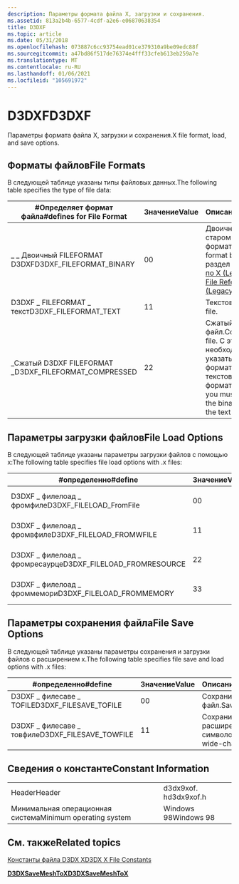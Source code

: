 ```yaml
---
description: Параметры формата файла X, загрузки и сохранения.
ms.assetid: 813a2b4b-6577-4cdf-a2e6-e06870638354
title: D3DXF
ms.topic: article
ms.date: 05/31/2018
ms.openlocfilehash: 073887c6cc93754ead01ce379310a9be09edc88f
ms.sourcegitcommit: a47bd86f517de76374e4fff33cfeb613eb259a7e
ms.translationtype: MT
ms.contentlocale: ru-RU
ms.lasthandoff: 01/06/2021
ms.locfileid: "105691972"
---
```

# <a name="d3dxf"></a><span data-ttu-id="0ec9b-103">D3DXF</span><span class="sxs-lookup"><span data-stu-id="0ec9b-103">D3DXF</span></span>

<span data-ttu-id="0ec9b-104">Параметры формата файла X, загрузки и сохранения.</span><span class="sxs-lookup"><span data-stu-id="0ec9b-104">X file format, load, and save options.</span></span>

## <a name="file-formats"></a><span data-ttu-id="0ec9b-105">Форматы файлов</span><span class="sxs-lookup"><span data-stu-id="0ec9b-105">File Formats</span></span>

<span data-ttu-id="0ec9b-106">В следующей таблице указаны типы файловых данных.</span><span class="sxs-lookup"><span data-stu-id="0ec9b-106">The following table specifies the type of file data:</span></span>



| <span data-ttu-id="0ec9b-107">\#Определяет формат файла</span><span class="sxs-lookup"><span data-stu-id="0ec9b-107">\#defines for File Format</span></span>     | <span data-ttu-id="0ec9b-108">Значение</span><span class="sxs-lookup"><span data-stu-id="0ec9b-108">Value</span></span> | <span data-ttu-id="0ec9b-109">Описание</span><span class="sxs-lookup"><span data-stu-id="0ec9b-109">Description</span></span>                                                                                    |
|-------------------------------|-------|------------------------------------------------------------------------------------------------|
| <span data-ttu-id="0ec9b-110">\_ \_ Двоичный FILEFORMAT D3DXF</span><span class="sxs-lookup"><span data-stu-id="0ec9b-110">D3DXF\_FILEFORMAT\_BINARY</span></span>     | <span data-ttu-id="0ec9b-111">0</span><span class="sxs-lookup"><span data-stu-id="0ec9b-111">0</span></span>     | <span data-ttu-id="0ec9b-112">Двоичный файл в старом формате.</span><span class="sxs-lookup"><span data-stu-id="0ec9b-112">Legacy-format binary file.</span></span> <span data-ttu-id="0ec9b-113">См. раздел [Справочник по X (Legacy)](dx9-graphics-reference-x-file.md).</span><span class="sxs-lookup"><span data-stu-id="0ec9b-113">See [X File Reference (Legacy)](dx9-graphics-reference-x-file.md).</span></span> |
| <span data-ttu-id="0ec9b-114">D3DXF \_ FILEFORMAT \_ текст</span><span class="sxs-lookup"><span data-stu-id="0ec9b-114">D3DXF\_FILEFORMAT\_TEXT</span></span>       | <span data-ttu-id="0ec9b-115">1</span><span class="sxs-lookup"><span data-stu-id="0ec9b-115">1</span></span>     | <span data-ttu-id="0ec9b-116">Текстовый файл.</span><span class="sxs-lookup"><span data-stu-id="0ec9b-116">Text file.</span></span>                                                                                     |
| <span data-ttu-id="0ec9b-117">\_Сжатый D3DXF FILEFORMAT \_</span><span class="sxs-lookup"><span data-stu-id="0ec9b-117">D3DXF\_FILEFORMAT\_COMPRESSED</span></span> | <span data-ttu-id="0ec9b-118">2</span><span class="sxs-lookup"><span data-stu-id="0ec9b-118">2</span></span>     | <span data-ttu-id="0ec9b-119">Сжатый файл.</span><span class="sxs-lookup"><span data-stu-id="0ec9b-119">Compressed file.</span></span> <span data-ttu-id="0ec9b-120">С этим флагом необходимо также указать двоичный формат или текстовый формат.</span><span class="sxs-lookup"><span data-stu-id="0ec9b-120">With this flag, you must also specify the binary format or the text format.</span></span>   |



 

## <a name="file-load-options"></a><span data-ttu-id="0ec9b-121">Параметры загрузки файлов</span><span class="sxs-lookup"><span data-stu-id="0ec9b-121">File Load Options</span></span>

<span data-ttu-id="0ec9b-122">В следующей таблице указаны параметры загрузки файлов с помощью x:</span><span class="sxs-lookup"><span data-stu-id="0ec9b-122">The following table specifies file load options with .x files:</span></span>



| <span data-ttu-id="0ec9b-123">\#определенно</span><span class="sxs-lookup"><span data-stu-id="0ec9b-123">\#define</span></span>                      | <span data-ttu-id="0ec9b-124">Значение</span><span class="sxs-lookup"><span data-stu-id="0ec9b-124">Value</span></span> | <span data-ttu-id="0ec9b-125">Описание</span><span class="sxs-lookup"><span data-stu-id="0ec9b-125">Description</span></span>                |
|-------------------------------|-------|----------------------------|
| <span data-ttu-id="0ec9b-126">D3DXF \_ филелоад \_ фромфиле</span><span class="sxs-lookup"><span data-stu-id="0ec9b-126">D3DXF\_FILELOAD\_FromFile</span></span>     | <span data-ttu-id="0ec9b-127">0</span><span class="sxs-lookup"><span data-stu-id="0ec9b-127">0</span></span>     | <span data-ttu-id="0ec9b-128">Загрузка данных из файла.</span><span class="sxs-lookup"><span data-stu-id="0ec9b-128">Load data from a file.</span></span>     |
| <span data-ttu-id="0ec9b-129">D3DXF \_ филелоад \_ фромвфиле</span><span class="sxs-lookup"><span data-stu-id="0ec9b-129">D3DXF\_FILELOAD\_FROMWFILE</span></span>    | <span data-ttu-id="0ec9b-130">1</span><span class="sxs-lookup"><span data-stu-id="0ec9b-130">1</span></span>     | <span data-ttu-id="0ec9b-131">Загрузка данных из файла.</span><span class="sxs-lookup"><span data-stu-id="0ec9b-131">Load data from a file.</span></span>     |
| <span data-ttu-id="0ec9b-132">D3DXF \_ филелоад \_ фромресаурце</span><span class="sxs-lookup"><span data-stu-id="0ec9b-132">D3DXF\_FILELOAD\_FROMRESOURCE</span></span> | <span data-ttu-id="0ec9b-133">2</span><span class="sxs-lookup"><span data-stu-id="0ec9b-133">2</span></span>     | <span data-ttu-id="0ec9b-134">Загрузка данных из ресурса.</span><span class="sxs-lookup"><span data-stu-id="0ec9b-134">Load data from a resource.</span></span> |
| <span data-ttu-id="0ec9b-135">D3DXF \_ филелоад \_ фроммемори</span><span class="sxs-lookup"><span data-stu-id="0ec9b-135">D3DXF\_FILELOAD\_FROMMEMORY</span></span>   | <span data-ttu-id="0ec9b-136">3</span><span class="sxs-lookup"><span data-stu-id="0ec9b-136">3</span></span>     | <span data-ttu-id="0ec9b-137">Загрузка данных из памяти.</span><span class="sxs-lookup"><span data-stu-id="0ec9b-137">Load data from memory.</span></span>     |



 

## <a name="file-save-options"></a><span data-ttu-id="0ec9b-138">Параметры сохранения файла</span><span class="sxs-lookup"><span data-stu-id="0ec9b-138">File Save Options</span></span>

<span data-ttu-id="0ec9b-139">В следующей таблице указаны параметры сохранения и загрузки файлов с расширением x.</span><span class="sxs-lookup"><span data-stu-id="0ec9b-139">The following table specifies file save and load options with .x files:</span></span>



| <span data-ttu-id="0ec9b-140">\#определенно</span><span class="sxs-lookup"><span data-stu-id="0ec9b-140">\#define</span></span>                 | <span data-ttu-id="0ec9b-141">Значение</span><span class="sxs-lookup"><span data-stu-id="0ec9b-141">Value</span></span> | <span data-ttu-id="0ec9b-142">Описание</span><span class="sxs-lookup"><span data-stu-id="0ec9b-142">Description</span></span>                    |
|--------------------------|-------|--------------------------------|
| <span data-ttu-id="0ec9b-143">D3DXF \_ филесаве \_ TOFILE</span><span class="sxs-lookup"><span data-stu-id="0ec9b-143">D3DXF\_FILESAVE\_TOFILE</span></span>  | <span data-ttu-id="0ec9b-144">0</span><span class="sxs-lookup"><span data-stu-id="0ec9b-144">0</span></span>     | <span data-ttu-id="0ec9b-145">Сохранить в файл.</span><span class="sxs-lookup"><span data-stu-id="0ec9b-145">Save to a file.</span></span>                |
| <span data-ttu-id="0ec9b-146">D3DXF \_ филесаве \_ товфиле</span><span class="sxs-lookup"><span data-stu-id="0ec9b-146">D3DXF\_FILESAVE\_TOWFILE</span></span> | <span data-ttu-id="0ec9b-147">1</span><span class="sxs-lookup"><span data-stu-id="0ec9b-147">1</span></span>     | <span data-ttu-id="0ec9b-148">Сохранить в файл расширенных символов.</span><span class="sxs-lookup"><span data-stu-id="0ec9b-148">Save to a wide-character file.</span></span> |



 

## <a name="constant-information"></a><span data-ttu-id="0ec9b-149">Сведения о константе</span><span class="sxs-lookup"><span data-stu-id="0ec9b-149">Constant Information</span></span>



|                          |            |
|--------------------------|------------|
| <span data-ttu-id="0ec9b-150">Header</span><span class="sxs-lookup"><span data-stu-id="0ec9b-150">Header</span></span>                   | <span data-ttu-id="0ec9b-151">d3dx9xof. h</span><span class="sxs-lookup"><span data-stu-id="0ec9b-151">d3dx9xof.h</span></span> |
| <span data-ttu-id="0ec9b-152">Минимальная операционная система</span><span class="sxs-lookup"><span data-stu-id="0ec9b-152">Minimum operating system</span></span> | <span data-ttu-id="0ec9b-153">Windows 98</span><span class="sxs-lookup"><span data-stu-id="0ec9b-153">Windows 98</span></span> |



 

## <a name="related-topics"></a><span data-ttu-id="0ec9b-154">См. также</span><span class="sxs-lookup"><span data-stu-id="0ec9b-154">Related topics</span></span>

<dl> <dt>

[<span data-ttu-id="0ec9b-155">Константы файла D3DX X</span><span class="sxs-lookup"><span data-stu-id="0ec9b-155">D3DX X File Constants</span></span>](dx9-graphics-reference-d3dx-x-file-constants.md)
</dt> <dt>

[<span data-ttu-id="0ec9b-156">**D3DXSaveMeshToX**</span><span class="sxs-lookup"><span data-stu-id="0ec9b-156">**D3DXSaveMeshToX**</span></span>](d3dxsavemeshtox.md)
</dt> </dl>

 

 



